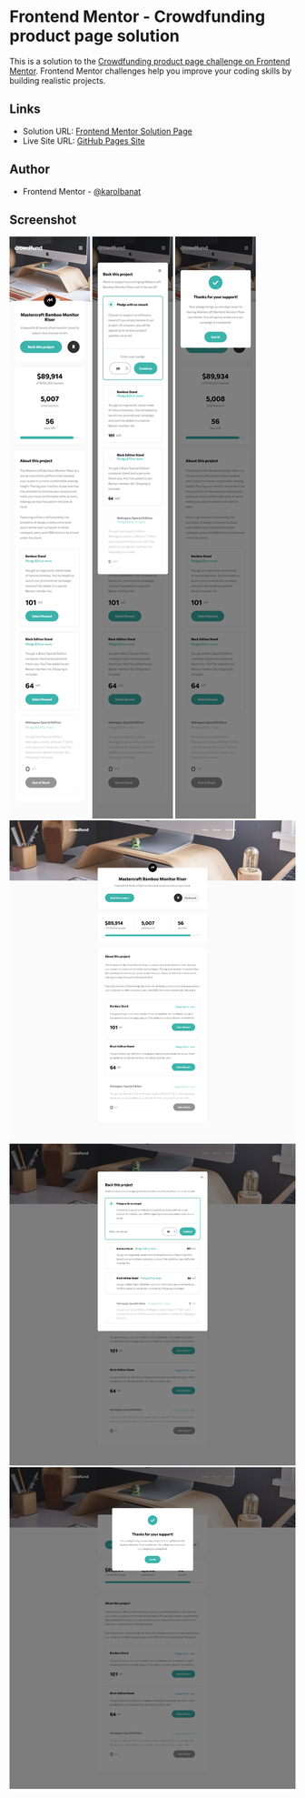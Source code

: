 # Frontend Mentor - Crowdfunding product page solution

This is a solution to the [Crowdfunding product page challenge on Frontend Mentor](https://www.frontendmentor.io/challenges/crowdfunding-product-page-7uvcZe7ZR). Frontend Mentor challenges help you improve your coding skills by building realistic projects.

## Links

- Solution URL: [Frontend Mentor Solution Page](https://your-solution-url.com)
- Live Site URL: [GitHub Pages Site](https://your-live-site-url.com)

## Author

- Frontend Mentor - [@karolbanat](https://www.frontendmentor.io/profile/karolbanat)

## Screenshot

![](./screenshots/page-mobile.png)
![](./screenshots/selection-modal-mobile.png)
![](./screenshots/success-modal-mobile.png)
![](./screenshots/page-desktop.png)
![](./screenshots/selection-modal-desktop.png)
![](./screenshots/success-modal-desktop.png)
